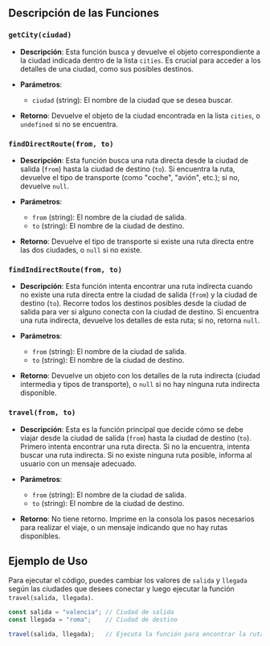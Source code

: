 ## Descripción de las Funciones

### `getCity(ciudad)`

- **Descripción**: 
  Esta función busca y devuelve el objeto correspondiente a la ciudad indicada dentro de la lista `cities`. Es crucial para acceder a los detalles de una ciudad, como sus posibles destinos.

- **Parámetros**: 
  - `ciudad` (string): El nombre de la ciudad que se desea buscar.

- **Retorno**: 
  Devuelve el objeto de la ciudad encontrada en la lista `cities`, o `undefined` si no se encuentra.

### `findDirectRoute(from, to)`

- **Descripción**: 
  Esta función busca una ruta directa desde la ciudad de salida (`from`) hasta la ciudad de destino (`to`). Si encuentra la ruta, devuelve el tipo de transporte (como "coche", "avión", etc.); si no, devuelve `null`.

- **Parámetros**: 
  - `from` (string): El nombre de la ciudad de salida.
  - `to` (string): El nombre de la ciudad de destino.

- **Retorno**: 
  Devuelve el tipo de transporte si existe una ruta directa entre las dos ciudades, o `null` si no existe.

### `findIndirectRoute(from, to)`

- **Descripción**: 
  Esta función intenta encontrar una ruta indirecta cuando no existe una ruta directa entre la ciudad de salida (`from`) y la ciudad de destino (`to`). Recorre todos los destinos posibles desde la ciudad de salida para ver si alguno conecta con la ciudad de destino. Si encuentra una ruta indirecta, devuelve los detalles de esta ruta; si no, retorna `null`.

- **Parámetros**: 
  - `from` (string): El nombre de la ciudad de salida.
  - `to` (string): El nombre de la ciudad de destino.

- **Retorno**: 
  Devuelve un objeto con los detalles de la ruta indirecta (ciudad intermedia y tipos de transporte), o `null` si no hay ninguna ruta indirecta disponible.

### `travel(from, to)`

- **Descripción**: 
  Esta es la función principal que decide cómo se debe viajar desde la ciudad de salida (`from`) hasta la ciudad de destino (`to`). Primero intenta encontrar una ruta directa. Si no la encuentra, intenta buscar una ruta indirecta. Si no existe ninguna ruta posible, informa al usuario con un mensaje adecuado.

- **Parámetros**: 
  - `from` (string): El nombre de la ciudad de salida.
  - `to` (string): El nombre de la ciudad de destino.

- **Retorno**: 
  No tiene retorno. Imprime en la consola los pasos necesarios para realizar el viaje, o un mensaje indicando que no hay rutas disponibles.

## Ejemplo de Uso

Para ejecutar el código, puedes cambiar los valores de `salida` y `llegada` según las ciudades que desees conectar y luego ejecutar la función `travel(salida, llegada)`.

```javascript
const salida = "valencia"; // Ciudad de salida
const llegada = "roma";    // Ciudad de destino

travel(salida, llegada);   // Ejecuta la función para encontrar la ruta
